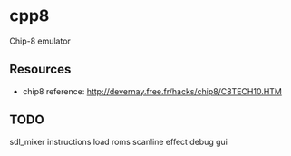 # cpp8

Chip-8 emulator


## Resources
- chip8 reference: http://devernay.free.fr/hacks/chip8/C8TECH10.HTM

## TODO
sdl_mixer
instructions
load roms
scanline effect
debug gui


